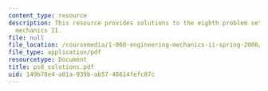 ```yaml
---
content_type: resource
description: This resource provides solutions to the eighth problem set on engineering
  mechanics II.
file: null
file_location: /coursemedia/1-060-engineering-mechanics-ii-spring-2006/149b78e4a01a939bab5748614fefc87c_ps8_solutions.pdf
file_type: application/pdf
resourcetype: Document
title: ps8_solutions.pdf
uid: 149b78e4-a01a-939b-ab57-48614fefc87c
---
```

